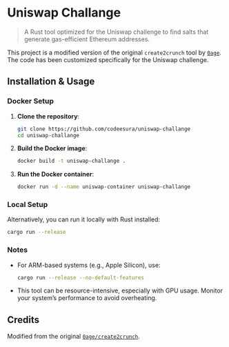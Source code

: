 # Uniswap Challange

> A Rust tool optimized for the Uniswap challenge to find salts that generate gas-efficient Ethereum addresses.

This project is a modified version of the original `create2crunch` tool by [`0age`](https://github.com/0age/create2crunch). The code has been customized specifically for the Uniswap challenge.

## Installation & Usage

### Docker Setup
1. **Clone the repository**:
   ```sh
   git clone https://github.com/codeesura/uniswap-challange
   cd uniswap-challange
   ```

2. **Build the Docker image**:
   ```sh
   docker build -t uniswap-challange .
   ```

3. **Run the Docker container**:
   ```sh
   docker run -d --name uniswap-container uniswap-challange
   ```

### Local Setup
Alternatively, you can run it locally with Rust installed:
```sh
cargo run --release
```

### Notes
- For ARM-based systems (e.g., Apple Silicon), use:
  ```sh
  cargo run --release --no-default-features
  ```
- This tool can be resource-intensive, especially with GPU usage. Monitor your system’s performance to avoid overheating.
  
## Credits
Modified from the original [`0age/create2crunch`](https://github.com/0age/create2crunch).